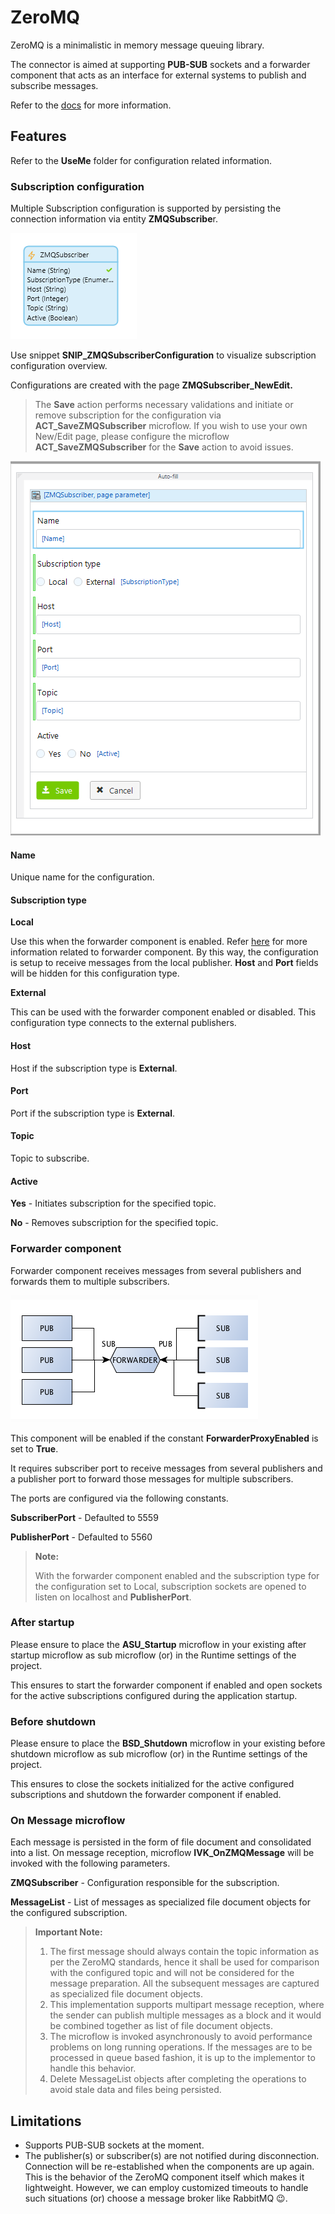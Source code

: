 # ZeroMQ

ZeroMQ is a minimalistic in memory message queuing library.

The connector is aimed at supporting **PUB-SUB** sockets and a forwarder component that acts as an interface for external systems to publish and subscribe messages.

Refer to the [docs](https://zeromq.org/) for more information.

## Features

Refer to the **UseMe** folder for configuration related information.

### Subscription configuration

Multiple Subscription configuration is supported by persisting the connection information via entity **ZMQSubscribe**r.

![ZMQSubscriber](assets/20221019_095945_image.png)

Use snippet **SNIP_ZMQSubscriberConfiguration** to visualize subscription configuration overview.

Configurations are created with the page **ZMQSubscriber_NewEdit.**

> The **Save** action performs necessary validations and initiate or remove subscription for the configuration via **ACT_SaveZMQSubscriber** microflow. If you wish to use your own New/Edit page, please configure the microflow **ACT_SaveZMQSubscriber** for the **Save** action to avoid issues.

![ZMQSubscriber_NewEdit](assets/20221019_100852_image.png)

#### Name

Unique name for the configuration.

#### Subscription type

**Local**

Use this when the forwarder component is enabled. Refer [here](#forwarder-component) for more information related to forwarder component. By this way, the configuration is setup to receive messages from the local publisher. **Host** and **Port** fields will be hidden for this configuration type.

**External**

This can be used with the forwarder component enabled or disabled. This configuration type connects to the external publishers.

#### Host

Host if the subscription type is **External**.

#### Port

Port if the subscription type is **External**.

#### Topic

Topic to subscribe.

#### Active

**Yes** - Initiates subscription for the specified topic.

**No** - Removes subscription for the specified topic.

### Forwarder component

Forwarder component receives messages from several publishers and forwards them to multiple subscribers.

![ForwarderComponent](assets/20221019_103116_image.png)

This component will be enabled if the constant **ForwarderProxyEnabled** is set to **True**.

It requires subscriber port to receive messages from several publishers and a publisher port to forward those messages for multiple subscribers.

The ports are configured via the following constants.

**SubscriberPort** - Defaulted to 5559

**PublisherPort** - Defaulted to 5560

> **Note:**
>
> With the forwarder component enabled and the subscription type for the configuration set to Local, subscription sockets are opened to listen on localhost and **PublisherPort**.

### After startup

Please ensure to place the **ASU_Startup** microflow in your existing after startup microflow as sub microflow (or) in the Runtime settings of the project.

This ensures to start the forwarder component if enabled and open sockets for the active subscriptions configured during the application startup.

### Before shutdown

Please ensure to place the **BSD_Shutdown** microflow in your existing before shutdown microflow as sub microflow (or) in the Runtime settings of the project.

This ensures to close the sockets initialized for the active configured subscriptions and shutdown the forwarder component if enabled.

### On Message microflow

Each message is persisted in the form of file document and consolidated into a list. On message reception, microflow **IVK_OnZMQMessage** will be invoked with the following parameters.

**ZMQSubscriber** - Configuration responsible for the subscription.

**MessageList** - List of messages as specialized file document objects for the configured subscription.

> **Important Note:**
>
> 1. The first message should always contain the topic information as per the ZeroMQ standards, hence it shall be used for comparison with the configured topic and will not be considered for the message preparation. All the subsequent messages are captured as specialized file document objects.
> 2. This implementation supports multipart message reception, where the sender can publish multiple messages as a block and it would be combined together as list of file document objects.
> 3. The microflow is invoked asynchronously to avoid performance problems on long running operations. If the messages are to be processed in queue based fashion, it is up to the implementor to handle this behavior.
> 4. Delete MessageList objects after completing the operations to avoid stale data and files being persisted.

## Limitations

-   Supports PUB-SUB sockets at the moment.
-   The publisher(s) or subscriber(s) are not notified during disconnection. Connection will be re-established when the components are up again. This is the behavior of the ZeroMQ component itself which makes it lightweight. However, we can employ customized timeouts to handle such situations (or) choose a message broker like RabbitMQ 😉.
